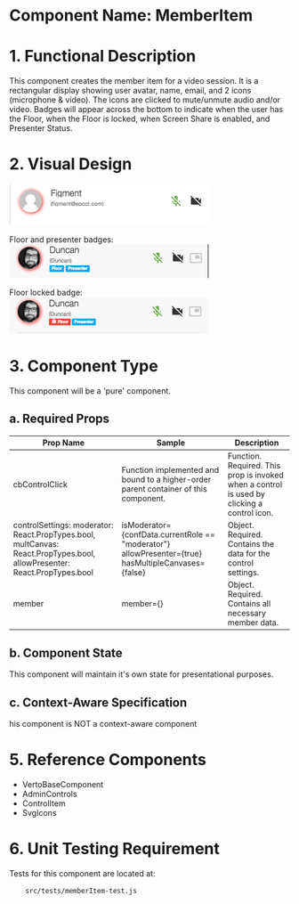 # Component Name:  MemberItem  #
# 1. Functional Description #

This component creates the member item for a video session. It is a rectangular display showing user avatar, name, email, and 2 icons (microphone & video). The icons are clicked to mute/unmute audio and/or video. Badges will appear across the bottom to indicate when the user has the Floor, when the Floor is locked,  when Screen Share is enabled, and Presenter Status.

# 2. Visual Design #  

![A visual example of MemberList](img/memberItem-img.png)

Floor and presenter badges:
![A visual example of MemberList badges: floor & presenter](img/floor-presenter-badges.png)

Floor locked badge:<br>
![A visual example of MemberList badges:](img/floorlocked-presenter-badges.png)

# 3. Component Type #

This component will be a 'pure' component.

## a. Required Props ##

| Prop Name | Sample | Description |
| ------------ | ------------- | ------------- |
| cbControlClick |  Function implemented and bound to a higher-order parent container of this component. | Function. Required. This prop is invoked when a control is used by clicking a control icon. |
| controlSettings: moderator: React.PropTypes.bool, multCanvas: React.PropTypes.bool, allowPresenter: React.PropTypes.bool |  isModerator={confData.currentRole == "moderator"} allowPresenter={true} hasMultipleCanvases={false} | Object. Required. Contains the data for the control settings.
| member | member={} | Object. Required. Contains all necessary member data. |


## b. Component State ##

This component will maintain it's own state for presentational purposes.

## c. Context-Aware Specification ##

his component is NOT a context-aware component

# 5. Reference Components #

- VertoBaseComponent
- AdminControls
- ControlItem
- SvgIcons

# 6. Unit Testing Requirement #
Tests for this component are located at:

        src/tests/memberItem-test.js
